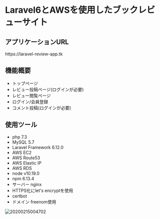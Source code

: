 <h1>Laravel6とAWSを使用したブックレビューサイト</h1>
<h2>アプリケーションURL</h2>
<p>https://laravel-review-app.tk</p>

<h2>機能概要</h2>
<ul>
	<li>トップページ</li>
	<li>レビュー投稿ページ(ログインが必要)</li>
	<li>レビュー閲覧ページ</li>
	<li>ログイン/会員登録</li>
	<li>コメント投稿(ログインが必要)</li>

</ul>

<h2>使用ツール</h2>
<ul>
	<li>php 7.3</li>
	<li>MySQL 5.7</li>
	<li>Laravel Framework 6.12.0</li>
	<li>AWS EC2</li>
	<li>AWS Route53</li>
	<li>AWS Elastic IP</li>
	<li>AWS RDS</li>
	<li>node v10.19.0</li>
	<li>npm 6.13.4</li>
	<li>サーバー nginx</li>
	<li>HTTPS化にlet's encryptを使用</li>
	<li>certbot</li>
	<li>ドメイン freenom使用</li>
</ul>

![20200215004702](https://user-images.githubusercontent.com/40636920/74545722-bb9f0c80-4f8c-11ea-97ca-5e2fe89f7330.png)


